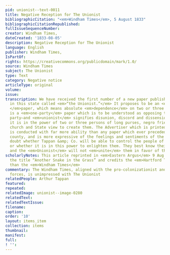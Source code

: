 ```yaml
---
pid: unionist--text-0011
title: Negative Reception for The Unionist
bibliographicCitation: "<em>Windham Times</em>, 5 August 1833"
bibliographicCitationRepublished: 
fullIssueSequenceNumber: 
creator: Windham Times,
dateCreated: '1833-08-05'
description: Negative Reception for The Unionist
language: English
publisher: Windham Times,
IsPartOf: 
rights: https://creativecommons.org/publicdomain/mark/1.0/
source: Windham Times
subject: The Unionist
type: Text
category: Negative notice
articleType: original
volume: 
issue: 
transcription: We have received the first number of a new paper published at Brooklyn
  in this state called <em>“the Unionist.”</em> It proposes to be an <em>independent
  </em>paper, which means absolute <em>dependence</em> on two or three individuals—it
  is a <em>one-party</em> paper which is to be understood as opposing the democratic
  party—and <em>unionist</em> signifies disunion, discord and dissension, provided
  it is in the power of two or three persons of long purses, negro friendship and
  church and State view to create them. The Advertiser which is printed at Brooklyn
  is conducted with far more ability than any paper which ever preceded it in that
  county, and is more expressive of the feelings and sentiments of the citizens. We
  doubt whether Tappan &amp; Co. will be able to control the people of Windham county,
  or whether it is in this power to enlighten them. They best know their own interest,
  and the <em>Unionist</em> will not <em>unite</em> them in favor of the negro school.
scholarlyNotes: This article reprinted in <em>Eastern Argus</em> 9 Aug 1833, with
  the title “Another Snake in the Grass” and credits the <em>Hartford Times</em> rather
  than the <em>Windham Times</em>
commentary: The Windham Times, aligned with the pro-colonizationist and Jacksonian
  forces, is unimpressed with The Unionist
relatedPeople: Arthur Tappan
featured: 
repeated: 
relatedImage: unionist--image-0280
relatedText: 
relatedTextIssue: 
filename: 
caption: 
order: '10'
layout: items_item
collection: items
thumbnail: 
manifest: 
full: 
! '': 
---
```

